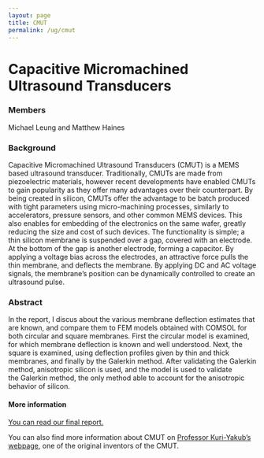 ```yaml
---
layout: page
title: CMUT
permalink: /ug/cmut
---
```


# Capacitive Micromachined Ultrasound Transducers


### Members
Michael Leung and Matthew Haines

### Background  
Capacitive Micromachined Ultrasound Transducers (CMUT) is a MEMS based ultrasound transducer. Traditionally, CMUTs are made from piezoelectric materials, however recent developments have enabled CMUTs to gain popularity as they offer many advantages over their counterpart. By being created in silicon, CMUTs offer the advantage to be batch produced with tight parameters using micro-machining processes, similarly to accelerators, pressure sensors, and other common MEMS devices. This also enables for embedding of the electronics on the same wafer, greatly reducing the size and cost of such devices. The functionality is simple; a thin silicon membrane is suspended over a gap, covered with an electrode. At the bottom of the gap is another electrode, forming a capacitor. By applying a voltage bias across the electrodes, an attractive force pulls the thin membrane, and deflects the membrane. By applying DC and AC voltage signals, the membrane’s position can be dynamically controlled to create an ultrasound pulse.

### Abstract  
In the report, I discus about the various membrane deflection estimates that are known, and compare them to FEM models obtained with COMSOL for both circular and square membranes. First the circular model is examined, for which membrane deflection is known and well understood. Next, the square is examined, using deflection profiles given by thin and thick membranes, and finally by the&nbsp;Galerkin method. After validating the Galerkin method, anisotropic silicon is used, and the model is&nbsp;used to validate the&nbsp;Galerkin method, the only method able to account for the anisotropic behavior of silicon.

#### More information
[You can read our final report.](http://github.com/mcleu/mcleu.github.io/reports/CMUT_Report.pdf)

You can also find more information about CMUT on [Professor Kuri-Yakub’s webpage](http://www-kyg.stanford.edu/khuriyakub/opencms/en/research/cmuts/general/), one of the original inventors of the CMUT.